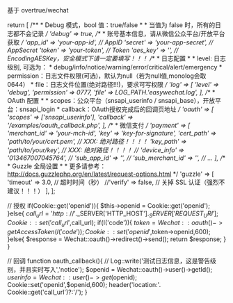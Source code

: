 基于 overtrue/wechat

return [
    /**
     * Debug 模式，bool 值：true/false
     *
     * 当值为 false 时，所有的日志都不会记录
     */
    'debug'  => true,
    /**
     * 账号基本信息，请从微信公众平台/开放平台获取
     */
    'app_id'  => 'your-app-id',         // AppID
    'secret'  => 'your-app-secret',     // AppSecret
    'token'   => 'your-token',          // Token
    'aes_key' => '',                    // EncodingAESKey，安全模式下请一定要填写！！！
    /**
     * 日志配置
     *
     * level: 日志级别, 可选为：
     *         debug/info/notice/warning/error/critical/alert/emergency
     * permission：日志文件权限(可选)，默认为null（若为null值,monolog会取0644）
     * file：日志文件位置(绝对路径!!!)，要求可写权限
     */
    'log' => [
        'level'      => 'debug',
        'permission' =>  0777,
        'file'       =>  LOG_PATH.'easywechat.log',
    ],
    /**
     * OAuth 配置
     *
     * scopes：公众平台（snsapi_userinfo / snsapi_base），开放平台：snsapi_login
     * callback：OAuth授权完成后的回调页地址
     */
    'oauth' => [
        'scopes'   => ['snsapi_userinfo'],
        'callback' => '/examples/oauth_callback.php',
    ],
    /**
     * 微信支付
     */
    'payment' => [
        'merchant_id'        => 'your-mch-id',
        'key'                => 'key-for-signature',
        'cert_path'          => 'path/to/your/cert.pem', // XXX: 绝对路径！！！！
        'key_path'           => 'path/to/your/key',      // XXX: 绝对路径！！！！
        // 'device_info'     => '013467007045764',
        // 'sub_app_id'      => '',
        // 'sub_merchant_id' => '',
        // ...
    ],
    /**
     * Guzzle 全局设置
     *
     * 更多请参考： http://docs.guzzlephp.org/en/latest/request-options.html
     */
    'guzzle' => [
        'timeout' => 3.0, // 超时时间（秒）
        //'verify' => false, // 关掉 SSL 认证（强烈不建议！！！）
    ],
];


// 授权
if(Cookie::get('openid')){
    $this->openid = Cookie::get('openid');
}else{
    $call_url = 'http://'.$_SERVER['HTTP_HOST'].$_SERVER['REQUEST_URI'];
    Cookie::set('call_url',$call_url);
    if(I('code')){
        $token = Wechat::oauth()->getAccessToken(I('code'));
        Cookie::set('openid',$token->openid,600);
    }else{
        $response = Wechat::oauth()->redirect()->send();
        return $response;
    }
}

// 回调
function oauth_callback(){
    // Log::write('测试日志信息，这是警告级别，并且实时写入','notice');
    $openid = Wechat::oauth()->user()->getId();
    $userinfo = Wechat::user()->get($openid);
    Cookie::set('openid',$openid,600);
    header('location:'. Cookie::get('call_url')?:'/');
}











